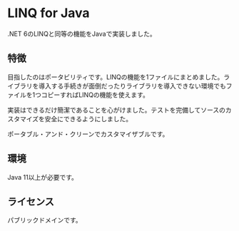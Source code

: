 # LINQ for Java

.NET 6のLINQと同等の機能をJavaで実装しました。

## 特徴

目指したのはポータビリティです。LINQの機能を1ファイルにまとめました。ライブラリを導入する手続きが面倒だったりライブラリを導入できない環境でもファイルを1つコピーすればLINQの機能を使えます。

実装はできるだけ簡潔であることを心がけました。テストを完備してソースのカスタマイズを安全にできるようにしました。

ポータブル・アンド・クリーンでカスタマイザブルです。

## 環境

Java 11以上が必要です。

## ライセンス

パブリックドメインです。